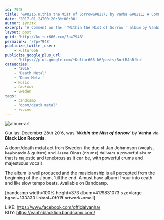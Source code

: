 ```yaml
---
id: 7948
title: '&#8216;Within the Mist of Sorrow&#8217; by Vanha &#8211; A Comment'
date: '2017-01-24T00:20:39+00:00'
author: syr3fx
excerpt: 'A Comment on the ''Within the Mist of Sorrow'' album by Vanha (2016).'
layout: post
guid: 'http://kultur666.com/?p=7948'
permalink: '/?p=7948'
publicize_twitter_user:
    - kultur666
publicize_google_plus_url:
    - 'https://plus.google.com/+Kultur666-k6/posts/8orLRAhBfka'
categories:
    - '2016'
    - 'Death Metal'
    - 'Doom Metal'
    - Music
    - Reviews
    - Sweden
tags:
    - bandcamp
    - 'doom/death metal'
    - review
---
```


![album-art](http://localhost:8080/wp-content/uploads/2017/01/album-art.jpg)

Out last December 28th 2016, was ‘***Within the Mist of Sorrow***‘ by **Vanha** via **Black Lion Records**.

A doom/death metal act from Sweden, the duo of Jan Johannson (vocals, keyboards &amp; guitars) and Jesse Oinas (drums) delivers a powerful album that is majestic and tenebrous as it can be, with powerful drums and majestuous vocals.

The album is well produced and the musicianship is all percepted from the beginning of the album, ’till the end. A must have album if your into death and like slow tempo beats. Available on Bandcamp.

\[bandcamp width=100% height=373 album=4179831073 size=large bgcol=333333 linkcol=0f91ff artwork=small\]

LIKE: <https://www.facebook.com/officialvanha/>  
BUY: <https://vanhablacklion.bandcamp.com/>